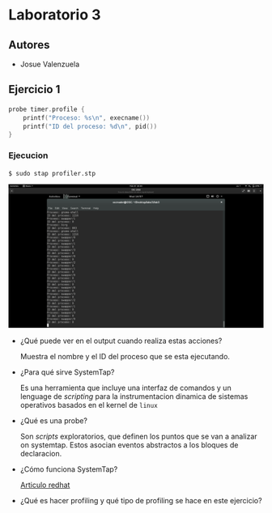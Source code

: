 # Laboratorio 3
## Autores
- Josue Valenzuela

## Ejercicio 1
```c
probe timer.profile {
	printf("Proceso: %s\n", execname())
	printf("ID del proceso: %d\n", pid())
}
```

### Ejecucion
```bash
$ sudo stap profiler.stp
```

![stap-profiler](./images/stap-profiler.png)

- ¿Qué puede ver en el output cuando realiza estas acciones?

    Muestra el nombre y el ID del proceso que se esta ejecutando.

- ¿Para qué sirve SystemTap?

    Es una herramienta que incluye una interfaz de comandos y un lenguage de *scripting* para la instrumentacion dinamica de sistemas operativos basados en el kernel de `linux`

- ¿Qué es una probe?

    Son *scripts* exploratorios, que definen los puntos que se van a analizar on systemtap. Estos asocian eventos abstractos a los bloques de declaracion.

- ¿Cómo funciona SystemTap?

    [Articulo redhat](https://access.redhat.com/documentation/en-us/red_hat_enterprise_linux/5/html/systemtap_beginners_guide/understanding-how-systemtap-works)

- ¿Qué es hacer profiling y qué tipo de profiling se hace en este ejercicio?